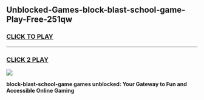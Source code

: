 
## Unblocked-Games-block-blast-school-game-Play-Free-251qw
<h3>
<a href="https://premium76.site?title=block-blast-school-game&ref=10A">CLICK TO PLAY</a></h3>
<hr>

<h3>
<a href="https://premium76.site?title=block-blast-school-game&ref=10A">CLICK 2 PLAY</a>
  
</h3>

<a href="https://premium76.site?title=block-blast-school-game&ref=10A"><img src="https://clearcache.store/games.png"></a>


**block-blast-school-game games unblocked: Your Gateway to Fun and Accessible Online Gaming**
